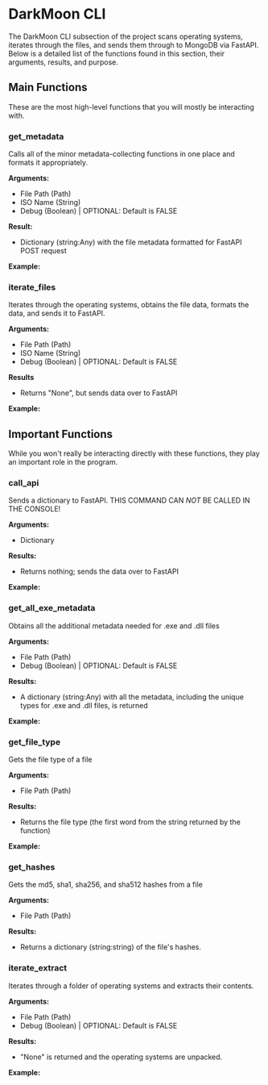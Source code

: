 # DarkMoon CLI

The DarkMoon CLI subsection of the project scans operating systems, iterates through the files, and sends them through to MongoDB via FastAPI. 
Below is a detailed list of the functions found in this section, their arguments, results, and purpose.

## Main Functions

These are the most high-level functions that you will mostly be interacting with.

### get_metadata

Calls all of the minor metadata-collecting functions in one place and formats it appropriately.

**Arguments:**

+ File Path (Path)
+ ISO Name (String)
+ Debug (Boolean) | OPTIONAL: Default is FALSE

**Result:**

+ Dictionary (string:Any) with the file metadata formatted for FastAPI POST request

**Example:**


### iterate_files

Iterates through the operating systems, obtains the file data, formats the data, and sends it to FastAPI.

**Arguments:**

+ File Path (Path)
+ ISO Name (String)
+ Debug (Boolean) | OPTIONAL: Default is FALSE

**Results**

+ Returns "None", but sends data over to FastAPI

**Example:**


## Important Functions

While you won't really be interacting directly with these functions, they play an important role in the program.

### call_api

Sends a dictionary to FastAPI. THIS COMMAND CAN _NOT_ BE CALLED IN THE CONSOLE!

**Arguments:**

+ Dictionary

**Results:**

+ Returns nothing; sends the data over to FastAPI

**Example:**


### get_all_exe_metadata

Obtains all the additional metadata needed for .exe and .dll files

**Arguments:**

+ File Path (Path)
+ Debug (Boolean) | OPTIONAL: Default is FALSE

**Results:**

+ A dictionary (string:Any) with all the metadata, including the unique types for .exe and .dll files, is returned

**Example:**


### get_file_type

Gets the file type of a file

**Arguments:**

+ File Path (Path)

**Results:**

+ Returns the file type (the first word from the string returned by the function)

**Example:**


### get_hashes

Gets the md5, sha1, sha256, and sha512 hashes from a file

**Arguments:**

+ File Path (Path)

**Results:**

+ Returns a dictionary (string:string) of the file's hashes.


### iterate_extract

Iterates through a folder of operating systems and extracts their contents.

**Arguments:**

+ File Path (Path)
+ Debug (Boolean) | OPTIONAL: Default is FALSE

**Results:**

+ "None" is returned and the operating systems are unpacked.

**Example:**


